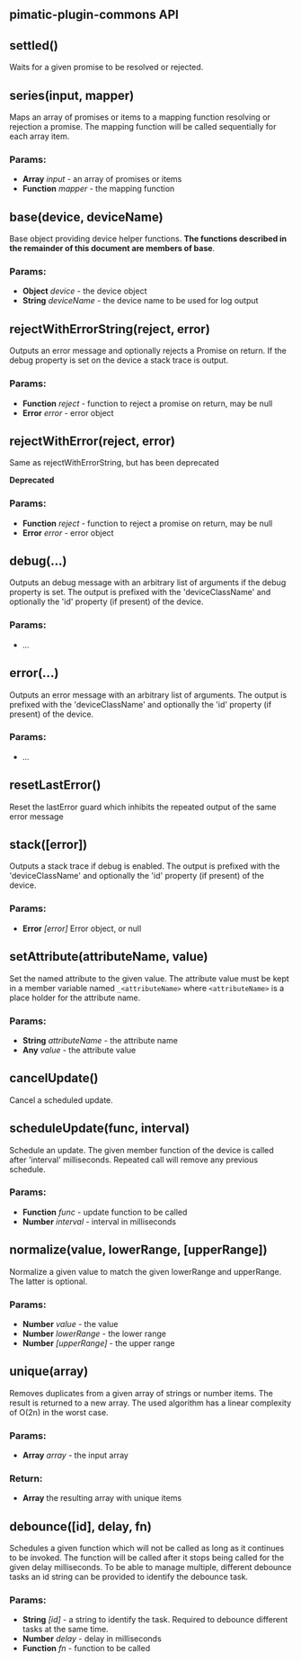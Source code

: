 

<!-- Start src\index.coffee -->

## pimatic-plugin-commons API

## settled()

Waits for a given promise to be resolved or rejected.

## series(input, mapper)

Maps an array of promises or items to a mapping function resolving or
        rejection a promise. The mapping function will be called sequentially
        for each array item.

### Params:

* **Array** *input* - an array of promises or items
* **Function** *mapper* - the mapping function

## base(device, deviceName)

Base object providing device helper functions. **The functions described
        in the remainder of this document are members of base**.

### Params:

* **Object** *device* - the device object
* **String** *deviceName* - the device name to be used for log output

## rejectWithErrorString(reject, error)

Outputs an error message and optionally rejects a Promise on return.
            If the debug property is set on the device a stack trace is output.

### Params:

* **Function** *reject* - function to reject a promise on return,                                        may be null
* **Error** *error* - error object

## rejectWithError(reject, error)

Same as rejectWithErrorString, but has been deprecated

**Deprecated**

### Params:

* **Function** *reject* - function to reject a promise on return, may be null
* **Error** *error* - error object

## debug(...)

Outputs an debug message with an arbitrary list of arguments if
            the debug property is set. The output is prefixed with the
            'deviceClassName' and optionally the 'id' property (if present)
            of the device.

### Params:

* *...* 

## error(...)

Outputs an error message with an arbitrary list of arguments.
            The output is prefixed with the 'deviceClassName'
            and optionally the 'id' property (if present) of the device.

### Params:

* *...* 

## resetLastError()

Reset the lastError guard which inhibits the repeated
            output of the same error message

## stack([error])

Outputs a stack trace if debug is enabled.
            The output is prefixed with the 'deviceClassName'
            and optionally the 'id' property (if present) of the device.

### Params:

* **Error** *[error]* Error object, or null

## setAttribute(attributeName, value)

Set the named attribute to the given value. The attribute
            value must be kept in a member variable named `_<attributeName>`
            where `<attributeName>` is a place holder for the attribute name.

### Params:

* **String** *attributeName* - the attribute name
* **Any** *value* - the attribute value

## cancelUpdate()

Cancel a scheduled update.

## scheduleUpdate(func, interval)

Schedule an update. The given member function of the device
            is called after 'interval' milliseconds. Repeated call will
            remove any previous schedule.

### Params:

* **Function** *func* - update function to be called
* **Number** *interval* - interval in milliseconds

## normalize(value, lowerRange, [upperRange])

Normalize a given value to match the given lowerRange and
            upperRange. The latter is optional.

### Params:

* **Number** *value* - the value
* **Number** *lowerRange* - the lower range
* **Number** *[upperRange]* - the upper range

## unique(array)

Removes duplicates from a given array of strings or number items. The
            result is returned to a new array. The used algorithm has a linear
            complexity of O(2n) in the worst case.

### Params:

* **Array** *array* - the input array

### Return:

* **Array** the resulting array with unique items

## debounce([id], delay, fn)

Schedules a given function which will not be called as long as it
            continues to be invoked. The function will be called after it stops
            being called for the given delay milliseconds. To be able to manage
            multiple, different debounce tasks an id string can be provided to
            identify the debounce task.

### Params:

* **String** *[id]* - a string to identify the task.                                   Required to debounce different tasks at
                                  the same time.
* **Number** *delay* - delay in milliseconds
* **Function** *fn* - function to be called

<!-- End src\index.coffee -->

